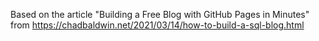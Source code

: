 Based on the article "Building a Free Blog with GitHub Pages in Minutes" from https://chadbaldwin.net/2021/03/14/how-to-build-a-sql-blog.html
